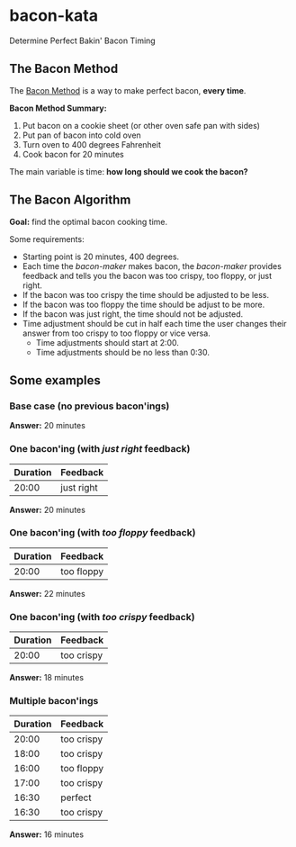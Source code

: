 # bacon-kata
Determine Perfect Bakin' Bacon Timing

## The Bacon Method

The [Bacon Method](http://www.baconmethod.com) is a way to make perfect bacon, __every time__.

__Bacon Method Summary:__

1. Put bacon on a cookie sheet (or other oven safe pan with sides)
1. Put pan of bacon into cold oven
1. Turn oven to 400 degrees Fahrenheit
1. Cook bacon for 20 minutes

The main variable is time: __how long should we cook the bacon?__

## The Bacon Algorithm

__Goal:__ find the optimal bacon cooking time.

Some requirements:

* Starting point is 20 minutes, 400 degrees.
* Each time the _bacon-maker_ makes bacon, the _bacon-maker_ provides feedback and tells you the bacon was too crispy, too floppy, or just right.
* If the bacon was too crispy the time should be adjusted to be less.
* If the bacon was too floppy the time should be adjust to be more.
* If the bacon was just right, the time should not be adjusted.
* Time adjustment should be cut in half each time the user changes their answer from too crispy to too floppy or vice versa.
  * Time adjustments should start at 2:00.
  * Time adjustments should be no less than 0:30.

## Some examples

### Base case (no previous bacon'ings)

__Answer:__ 20 minutes

### One bacon'ing (with _just right_ feedback)

| Duration | Feedback |
| --- | --- |
| 20:00 | just right |

__Answer:__ 20 minutes

### One bacon'ing (with _too floppy_ feedback)

| Duration | Feedback |
| --- | --- |
| 20:00 | too floppy |

__Answer:__ 22 minutes

### One bacon'ing (with _too crispy_ feedback)

| Duration | Feedback |
| --- | --- |
| 20:00 | too crispy |

__Answer:__ 18 minutes

### Multiple bacon'ings

| Duration | Feedback |
| --- | --- |
| 20:00 | too crispy |
| 18:00 | too crispy |
| 16:00 | too floppy |
| 17:00 | too crispy |
| 16:30 | perfect |
| 16:30 | too crispy |

__Answer:__ 16 minutes

